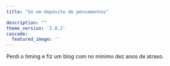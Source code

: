 ```yaml
---
title: "Só um depósito de pensamentos"

description: ""
theme_version: '2.8.2'
cascade:
  featured_image: ''
---
```

Perdi o timing e fiz um blog com no mínimo dez anos de atraso.
